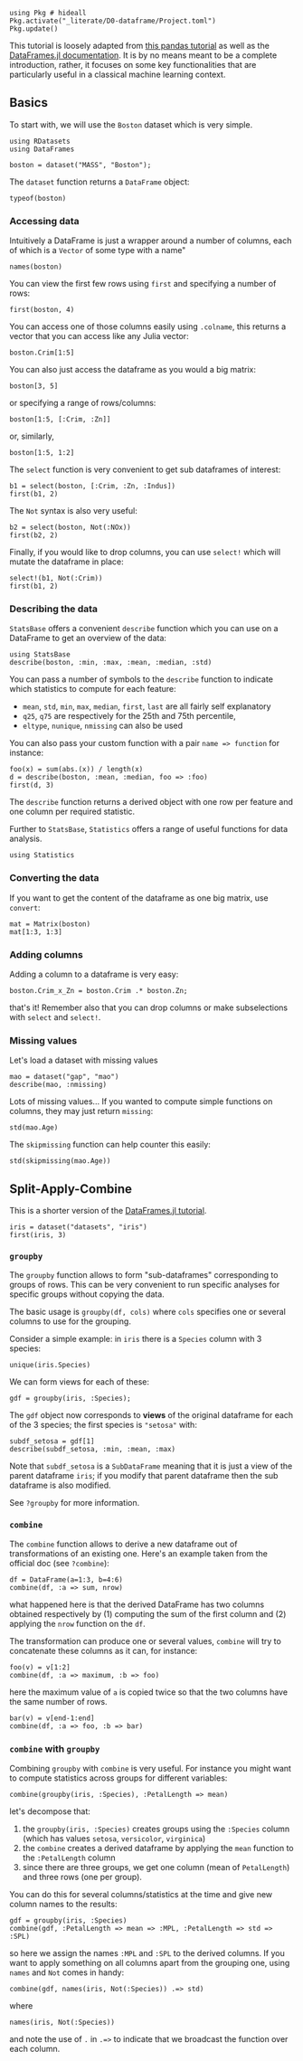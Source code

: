 <!--This file was generated, do not modify it.-->
````julia:ex1
using Pkg # hideall
Pkg.activate("_literate/D0-dataframe/Project.toml")
Pkg.update()
````

This tutorial is loosely adapted from [this pandas tutorial](https://pandas.pydata.org/pandas-docs/stable/getting_started/10min.html) as well as the [DataFrames.jl documentation](http://juliadata.github.io/DataFrames.jl/latest/man/getting_started/).
It is by no means meant to be a complete introduction, rather, it focuses on some key functionalities that are particularly useful in a classical machine learning context.

## Basics

To start with, we will use the `Boston` dataset which is very simple.

````julia:ex2
using RDatasets
using DataFrames

boston = dataset("MASS", "Boston");
````

The `dataset` function returns a `DataFrame` object:

````julia:ex3
typeof(boston)
````

### Accessing data

Intuitively a DataFrame is just a wrapper around a number of columns, each of which is a `Vector` of some type with a name"

````julia:ex4
names(boston)
````

You can view the first few rows using `first` and specifying a number of rows:

````julia:ex5
first(boston, 4)
````

You can access one of those columns easily using `.colname`, this returns a vector that you can access like any Julia vector:

````julia:ex6
boston.Crim[1:5]
````

You can also just access the dataframe as you would a big matrix:

````julia:ex7
boston[3, 5]
````

or specifying a range of rows/columns:

````julia:ex8
boston[1:5, [:Crim, :Zn]]
````

or, similarly,

````julia:ex9
boston[1:5, 1:2]
````

The `select` function is very convenient to get sub dataframes of interest:

````julia:ex10
b1 = select(boston, [:Crim, :Zn, :Indus])
first(b1, 2)
````

The `Not` syntax is  also very  useful:

````julia:ex11
b2 = select(boston, Not(:NOx))
first(b2, 2)
````

Finally, if you would like to drop columns, you can use `select!` which will mutate the dataframe in place:

````julia:ex12
select!(b1, Not(:Crim))
first(b1, 2)
````

### Describing the data

`StatsBase` offers a convenient `describe` function which you can use on a DataFrame to get an overview of the data:

````julia:ex13
using StatsBase
describe(boston, :min, :max, :mean, :median, :std)
````

You can pass a number of symbols to the `describe` function to indicate which statistics to compute for each feature:

* `mean`, `std`, `min`, `max`, `median`, `first`, `last` are all fairly self explanatory
* `q25`, `q75` are respectively for the 25th and 75th percentile,
* `eltype`, `nunique`, `nmissing` can also be used

You can also  pass your custom function with a pair `name => function` for instance:

````julia:ex14
foo(x) = sum(abs.(x)) / length(x)
d = describe(boston, :mean, :median, foo => :foo)
first(d, 3)
````

The `describe` function returns a derived object with one row per feature and one column per required statistic.

Further to `StatsBase`, `Statistics` offers a range of useful functions for data analysis.

````julia:ex15
using Statistics
````

### Converting the data

If you want to get the content of the dataframe as one big matrix, use `convert`:

````julia:ex16
mat = Matrix(boston)
mat[1:3, 1:3]
````

### Adding columns

Adding a column to a dataframe is very easy:

````julia:ex17
boston.Crim_x_Zn = boston.Crim .* boston.Zn;
````

that's it! Remember also that you can drop columns or make subselections with `select` and `select!`.

### Missing values

Let's load a dataset with missing values

````julia:ex18
mao = dataset("gap", "mao")
describe(mao, :nmissing)
````

Lots of missing values...
If  you wanted to compute simple functions on columns, they  may just return `missing`:

````julia:ex19
std(mao.Age)
````

The `skipmissing` function can help counter this  easily:

````julia:ex20
std(skipmissing(mao.Age))
````

## Split-Apply-Combine

This is a shorter version of the [DataFrames.jl tutorial](http://juliadata.github.io/DataFrames.jl/latest/man/split_apply_combine/).

````julia:ex21
iris = dataset("datasets", "iris")
first(iris, 3)
````

### `groupby`

The `groupby` function allows to form "sub-dataframes" corresponding to groups of rows.
This can be very convenient to run specific analyses for specific groups without copying the data.

The basic usage is `groupby(df, cols)` where `cols` specifies one or several columns to use for the grouping.

Consider a simple example: in `iris` there is a `Species` column with 3 species:

````julia:ex22
unique(iris.Species)
````

We can form views for each of these:

````julia:ex23
gdf = groupby(iris, :Species);
````

The `gdf` object now corresponds to **views** of the original dataframe for each of the 3 species; the first species is `"setosa"` with:

````julia:ex24
subdf_setosa = gdf[1]
describe(subdf_setosa, :min, :mean, :max)
````

Note that `subdf_setosa` is a `SubDataFrame` meaning that it is just a view of the parent dataframe `iris`; if you modify that parent dataframe then the sub dataframe is also  modified.

See `?groupby` for more information.

### `combine`

The `combine` function allows to derive a new dataframe out of transformations of an existing one.
Here's an example taken from the official doc (see `?combine`):

````julia:ex25
df = DataFrame(a=1:3, b=4:6)
combine(df, :a => sum, nrow)
````

what happened here is that the derived DataFrame has two columns obtained respectively by (1) computing the sum of the first column and (2) applying the `nrow` function on the `df`.

The transformation can produce one or several values, `combine` will try to concatenate these columns as it can, for instance:

````julia:ex26
foo(v) = v[1:2]
combine(df, :a => maximum, :b => foo)
````

here the maximum value of `a` is copied twice so that the two columns have the same number of rows.

````julia:ex27
bar(v) = v[end-1:end]
combine(df, :a => foo, :b => bar)
````

### `combine` with `groupby`

Combining `groupby` with `combine` is very useful.
For instance you might want to compute statistics across groups for different variables:

````julia:ex28
combine(groupby(iris, :Species), :PetalLength => mean)
````

let's decompose that:

1. the `groupby(iris, :Species)` creates groups using the `:Species` column (which has values `setosa`, `versicolor`, `virginica`)
2. the `combine` creates a derived dataframe by applying the `mean` function to the `:PetalLength` column
3. since there are three groups, we get one column (mean of `PetalLength`) and three rows (one per group).


You can do this for several columns/statistics at the time and give new column names to the results:

````julia:ex29
gdf = groupby(iris, :Species)
combine(gdf, :PetalLength => mean => :MPL, :PetalLength => std => :SPL)
````

so here we assign the names `:MPL` and `:SPL` to the derived columns.
If you want to apply something on all columns apart from the grouping one, using `names` and `Not` comes in handy:

````julia:ex30
combine(gdf, names(iris, Not(:Species)) .=> std)
````

where

````julia:ex31
names(iris, Not(:Species))
````

and note the use of `.` in `.=>` to indicate that we broadcast the function over each column.

